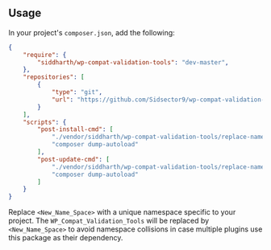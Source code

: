 ## Usage

In your project's `composer.json`, add the following:

```json
{
    "require": {
        "siddharth/wp-compat-validation-tools": "dev-master",
    },
    "repositories": [
        {
            "type": "git",
            "url": "https://github.com/Sidsector9/wp-compat-validation-tools.git"
        }
    ],
    "scripts": {
        "post-install-cmd": [
            "./vendor/siddharth/wp-compat-validation-tools/replace-namespace.sh <New_Name_Space>",
            "composer dump-autoload"
        ],
        "post-update-cmd": [
            "./vendor/siddharth/wp-compat-validation-tools/replace-namespace.sh <New_Name_Space>",
            "composer dump-autoload"
        ]
    }
}
```

Replace `<New_Name_Space>` with a unique namespace specific to your project.
The `WP_Compat_Validation_Tools` will be replaced by `<New_Name_Space>` to avoid namespace collisions in case multiple plugins use this package as their dependency.

